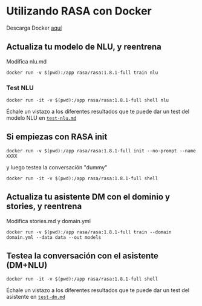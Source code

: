 # Utilizando RASA con Docker

Descarga Docker [aquí](https://docs.docker.com/get-docker/)



## Actualiza tu modelo de NLU, y reentrena

Modifica nlu.md

`docker run -v $(pwd):/app rasa/rasa:1.8.1-full train nlu`

### Test NLU

`docker run -it -v $(pwd):/app rasa/rasa:1.8.1-full shell nlu`

Échale un vistazo a los diferentes resultados que te puede dar un test del modelo NLU en [`test-nlu.md`](https://github.com/monoceros-tech/rasa-restaurant-docker/blob/nlu-test/test-nlu.md)


## Si empiezas con RASA init 

`docker run -v $(pwd):/app rasa/rasa:1.8.1-full init --no-prompt --name XXXX`

y luego testea la conversación "dummy"

`docker run -it -v $(pwd):/app rasa/rasa:1.8.1-full shell` 


## Actualiza tu asistente DM con el dominio y stories, y reentrena

Modifica stories.md y domain.yml

`docker run -v $(pwd):/app rasa/rasa:1.8.1-full train --domain domain.yml --data data --out models`

## Testea la conversación con el asistente (DM+NLU)

`docker run -it -v $(pwd):/app rasa/rasa:1.8.1-full shell`

Échale un vistazo a los diferentes resultados que te puede dar un test del asistente en [`test-dm.md`](https://github.com/monoceros-tech/rasa-restaurant-docker/blob/dm-test/test-dm.md)